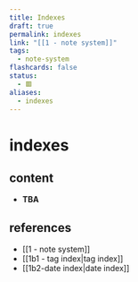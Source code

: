 ```yaml
---
title: Indexes
draft: true
permalink: indexes
link: "[[1 - note system]]"
tags:
  - note-system
flashcards: false
status:
  - 🟥
aliases:
  - indexes
---
```


# indexes

## content
- **TBA**

## references
- [[1 - note system]]
- [[1b1 - tag index|tag index]]
- [[1b2-date index|date index]]